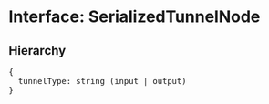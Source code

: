 # Interface: SerializedTunnelNode

## Hierarchy

<Hierarchy
  :extend="{name: 'SerializedNode', link: './serialized-node'}"
/>

<pre>
{
  tunnelType: string (input | output)
}
</pre>
